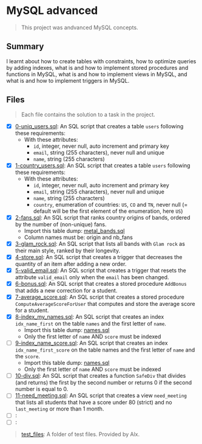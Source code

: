 # MySQL advanced

> This project was andvanced MySQL concepts.

## Summary

I learnt about how to create tables with constraints, how to optimize queries by adding indexes, what is and how to implement stored procedures and functions in MySQL, what is and how to implement views in MySQL, and what is and how to implement triggers in MySQL.

## Files

> Each file contains the solution to a task in the project.

- [x] [0-uniq_users.sql](https://github.com/Ebube-Ochemba/alx-backend-storage/blob/main/0x00-MySQL_Advanced/0-uniq_users.sql): An SQL script that creates a table `users` following these requirements:
    - With these attributes:
      - `id`, integer, never null, auto increment and primary key
      - `email`, string (255 characters), never null and unique
      - `name`, string (255 characters)
- [x] [1-country_users.sql](https://github.com/Ebube-Ochemba/alx-backend-storage/blob/main/0x00-MySQL_Advanced/1-country_users.sql): An SQL script that creates a table `users` following these requirements:
    - With these attributes:
      - `id`, integer, never null, auto increment and primary key
      - `email`, string (255 characters), never null and unique
      - `name`, string (255 characters)
      - `country`, enumeration of countries: `US`, `CO` and `TN`, never null (= default will be the first element of the enumeration, here `US`)
- [x] [2-fans.sql](https://github.com/Ebube-Ochemba/alx-backend-storage/blob/main/0x00-MySQL_Advanced/2-fans.sql): An SQL script that ranks country origins of bands, ordered by the number of (non-unique) fans.
  - Import this table dump: [metal_bands.sql](./metal_bands.sql)
  - Column names must be: origin and nb_fans
- [x] [3-glam_rock.sql](https://github.com/Ebube-Ochemba/alx-backend-storage/blob/main/0x00-MySQL_Advanced/3-glam_rock.sql): An SQL script that lists all bands with `Glam rock` as their main style, ranked by their longevity.
- [x] [4-store.sql](https://github.com/Ebube-Ochemba/alx-backend-storage/blob/main/0x00-MySQL_Advanced/4-store.sql): An SQL script that creates a trigger that decreases the quantity of an item after adding a new order.
- [x] [5-valid_email.sql](https://github.com/Ebube-Ochemba/alx-backend-storage/blob/main/0x00-MySQL_Advanced/5-valid_email.sql): An SQL script that creates a trigger that resets the attribute `valid_email` only when the `email` has been changed.
- [x] [6-bonus.sql](https://github.com/Ebube-Ochemba/alx-backend-storage/blob/main/0x00-MySQL_Advanced/6-bonus.sql): An SQL script that creates a stored procedure `AddBonus` that adds a new correction for a student.
- [x] [7-average_score.sql](https://github.com/Ebube-Ochemba/alx-backend-storage/blob/main/0x00-MySQL_Advanced/7-average_score.sql): An SQL script that creates a stored procedure `ComputeAverageScoreForUser` that computes and store the average score for a student.
- [x] [8-index_my_names.sql](https://github.com/Ebube-Ochemba/alx-backend-storage/blob/main/0x00-MySQL_Advanced/8-index_my_names.sql): An SQL script that creates an index `idx_name_first` on the table `names` and the first letter of `name`.
  - Import this table dump: [names.sql](./names.sql)
  - Only the first letter of `name` AND `score` must be indexed
- [ ] [9-index_name_score.sql](https://github.com/Ebube-Ochemba/alx-backend-storage/blob/main/0x00-MySQL_Advanced/9-index_name_score.sql): An SQL script that creates an index `idx_name_first_score` on the table names and the first letter of `name` and the `score`.
  - Import this table dump: [names.sql](./names.sql)
  - Only the first letter of `name` AND `score` must be indexed
- [ ] [10-div.sql](https://github.com/Ebube-Ochemba/alx-backend-storage/blob/main/0x00-MySQL_Advanced/10-div.sql): An SQL script that creates a function `SafeDiv` that divides (and returns) the first by the second number or returns 0 if the second number is equal to 0.
- [ ] [11-need_meeting.sql](https://github.com/Ebube-Ochemba/alx-backend-storage/blob/main/0x00-MySQL_Advanced/11-need_meeting.sql): An SQL script that creates a view `need_meeting` that lists all students that have a score under 80 (strict) and no `last_meeting` or more than 1 month.
- [ ] [](https://github.com/Ebube-Ochemba/alx-backend-storage/blob/main/0x00-MySQL_Advanced/):
- [ ] [](https://github.com/Ebube-Ochemba/alx-backend-storage/blob/main/0x00-MySQL_Advanced/):

> [test_files](): A folder of test files. Provided by Alx.
